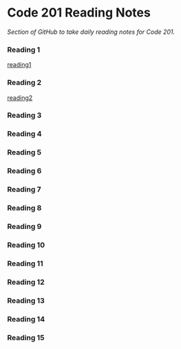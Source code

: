 # Code 201 Reading Notes

*Section of GitHub to take daily reading notes for Code 201.*

### Reading 1
  [reading1](class-01.md)

### Reading 2
  [reading2](class-02.md)

### Reading 3

### Reading 4

### Reading 5

### Reading 6

### Reading 7

### Reading 8

### Reading 9

### Reading 10

### Reading 11

### Reading 12

### Reading 13

### Reading 14

### Reading 15
